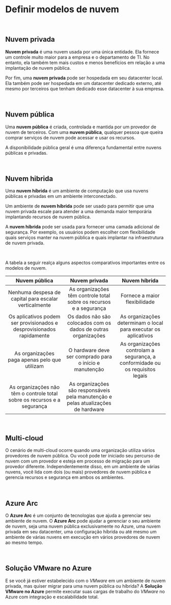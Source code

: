 # Definir modelos de nuvem

<br>

## Nuvem privada

**Nuvem privada** é uma nuvem usada por uma única entidade. Ela fornece um controle muito maior para a empresa e o departamento de TI. No entanto, ela também tem mais custos e menos benefícios em relação a uma implantação de nuvem pública.

Por fim, uma **nuvem privada** pode ser hospedada em seu datacenter local. Ela também pode ser hospedada em um datacenter dedicado externo, até mesmo por terceiros que tenham dedicado esse datacenter à sua empresa.

<br>

## Nuvem pública

Uma **nuvem pública** é criada, controlada e mantida por um provedor de nuvem de terceiros. Com uma **nuvem pública**, qualquer pessoa que queira comprar serviços de nuvem pode acessar e usar os recursos.

A disponibilidade pública geral é uma diferença fundamental entre nuvens públicas e privadas.

<br>

## Nuvem hibrida

Uma **nuvem híbrida** é um ambiente de computação que usa nuvens públicas e privadas em um ambiente interconectado.

Um ambiente de **nuvem híbrida** pode ser usado para permitir que uma nuvem privada escale para atender a uma demanda maior temporária implantando recursos de nuvem pública.

A **nuvem híbrida** pode ser usada para fornecer uma camada adicional de segurança. Por exemplo, os usuários podem escolher com flexibilidade quais serviços manter na nuvem pública e quais implantar na infraestrutura de nuvem privada.

<br>

A tabela a seguir realça alguns aspectos comparativos importantes entre os modelos de nuvem.

| Nuvem pública | Nuvem privada | Nuvem híbrida |
| :-: | :-: | :-: |
| Nenhuma despesa de capital para escalar verticalmente | As organizações têm controle total sobre os recursos e a segurança | Fornece a maior flexibilidade |
| Os aplicativos podem ser provisionados e desprovisionados rapidamente | Os dados não são colocados com os dados de outras organizações | As organizações determinam o local para executar os aplicativos |
| As organizações paga apenas pelo que utilizam | O hardware deve ser comprado para o início e manutenção | As organizações controlam a segurança, a conformidade ou os requisitos legais |
| As organizações não têm o controle total sobre os recursos e a segurança | As organizações são responsáveis pela manutenção e pelas atualizações de hardware |

<br>

## Multi-cloud

O cenário de multi-cloud ocorre quando uma organização utiliza vários provedores de nuvem pública. Ou você pode ter iniciado seu percurso de nuvem com um provedor e esteja em processo de migração para um provedor diferente. Independentemente disso, em um ambiente de várias nuvens, você lida com dois (ou mais) provedores de nuvem pública e gerencia recursos e segurança em ambos os ambientes.

<br>

## Azure Arc
O **Azure Arc** é um conjunto de tecnologias que ajuda a gerenciar seu ambiente de nuvem. O **Azure Arc** pode ajudar a gerenciar o seu ambiente de nuvem, seja uma nuvem pública exclusivamente no Azure, uma nuvem privada em seu datacenter, uma configuração híbrida ou até mesmo um ambiente de várias nuvens em execução em vários provedores de nuvem ao mesmo tempo.

<br>

## Solução VMware no Azure

E se você já estiver estabelecido com o *VMware* em um ambiente de nuvem privada, mas quiser migrar para uma nuvem pública ou híbrida? A **Solução VMware no Azure** permite executar suas cargas de trabalho do *VMware* no Azure com integração e escalabilidade total.